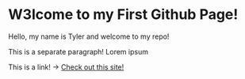 # W3lcome to my First Github Page!

Hello, my name is Tyler and welcome to my repo! 

This is a separate paragraph! Lorem ipsum

This is a link! -> [Check out this site!](https://bongo.cat/)
